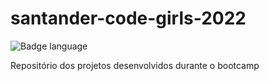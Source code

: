 # santander-code-girls-2022

![Badge language](https://img.shields.io/github/languages/count/fab-souza/santander-code-girls-2022)

Repositório dos projetos desenvolvidos durante o bootcamp
